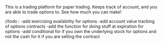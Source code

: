
This is a trading platform for paper trading. Keeps track of account, and you are able to trade options to. See how much you can make!


//todo :
    -add exercising availability for options
    -add account value tracking of options contracts
    -add the function for doing stuff at expiration for options
    -add conditional for if you own the underlying stock for options and not the cash for it if you are selling the contract